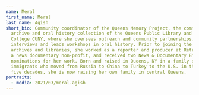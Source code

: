 ```yaml
---
name: Meral
first_name: Meral
last_name: Agish
short_bio: Community coordinator of the Queens Memory Project, the community
  archive and oral history collection of the Queens Public Library and Queens
  College CUNY, where she oversees outreach and community partnerships, conducts
  interviews and leads workshops in oral history. Prior to joining the world of
  archives and libraries, she worked as a reporter and producer at Retro Report,
  a news documentary non-profit, and received two News & Documentary Emmy
  nominations for her work. Born and raised in Queens, NY in a family of
  immigrants who moved from Russia to China to Turkey to the U.S. in the span of
  five decades, she is now raising her own family in central Queens.
portraits:
  - media: 2021/03/meral-agish
---
```


